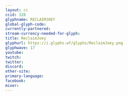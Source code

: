 ```yaml
---
layout: cc
ccid: 328
glyphname: RECLAIMJOEY
global-glyph-code: 
currently-partnered: 
stream-currency-needed-for-glyph: 
title: ReclaimJoey
glyphurl: https://i.glyphs.wf/glyphs/ReclaimJoey.png
glyphwave: 17
youtube: 
twitch: 
twitter: 
discord: 
other-site: 
primary-language: 
facebook: 
mixer: 
---
```


